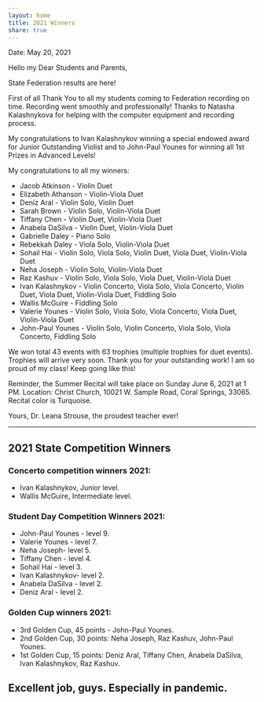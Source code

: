 ```yaml
---
layout: home
title: 2021 Winners
share: true
---
```


Date: May 20, 2021

Hello my Dear Students and Parents,

State Federation results are here!

First of all Thank You to all my students coming to Federation recording on time. Recording went smoothly and professionally! Thanks to Natasha Kalashnykova for helping with the computer equipment and recording process. 

My congratulations to Ivan Kalashnykov winning a special endowed award for Junior Outstanding Violist and to John-Paul Younes for winning all 1st Prizes in Advanced Levels!

My congratulations to all my winners:

- Jacob Atkinson - Violin Duet
- Elizabeth Athanson - Violin-Viola Duet
- Deniz Aral - Violin Solo, Violin Duet
- Sarah Brown - Violin Solo, Violin-Viola Duet
- Tiffany Chen - Violin Duet, Violin-Viola Duet 
- Anabela DaSilva - Violin Duet, Violin-Viola Duet 
- Gabrielle Daley - Piano Solo
- Rebekkah Daley - Viola Solo, Violin-Viola Duet 
- Sohail Hai - Violin Solo, Viola Solo, Violin Duet, Viola Duet, Violin-Viola Duet 
- Neha Joseph - Violin Solo, Violin-Viola Duet 
- Raz Kashuv - Violin Solo, Viola Solo, Viola Duet, Violin-Viola Duet 
- Ivan Kalashnykov - Violin Concerto, Viola Solo, Viola Concerto, Violin Duet, Viola Duet, Violin-Viola Duet, Fiddling Solo
- Wallis McGuire - Fiddling Solo
- Valerie Younes - Violin Solo, Viola Solo, Viola Concerto, Viola Duet, Violin-Viola Duet
- John-Paul Younes - Violin Solo, Violin Concerto, Viola Solo, Viola Concerto, Fiddling Solo

We won total 43 events with 63 trophies (multiple trophies for duet events). Trophies will arrive very soon. Thank you for your outstanding work! I am so proud of my class! Keep going like this!

Reminder, the Summer Recital will take place on Sunday June 6, 2021 at 1 PM. Location: Christ Church, 10021 W. Sample Road, Coral Springs, 33065. Recital color is Turquoise.

Yours, 
Dr. Leana Strouse, the proudest teacher ever! 

---

## 2021 State Competition Winners
### Concerto competition winners 2021:
- Ivan Kalashnykov, Junior level.
- Wallis McGuire, Intermediate level.

### Student Day Competition Winners 2021: 
- John-Paul Younes - level 9.
- Valerie Younes - level 7.
- Neha Joseph- level 5.
- Tiffany Chen - level 4.
- Sohail Hai - level 3.
- Ivan Kalashnykov- level 2.
- Anabela DaSilva - level 2.
- Deniz Aral - level 2.

### Golden Cup winners 2021:
- 3rd Golden Cup, 45 points - John-Paul Younes.
- 2nd Golden Cup, 30 points: Neha Joseph, Raz Kashuv, John-Paul Younes.
- 1st Golden Cup, 15 points: Deniz Aral, Tiffany Chen, Anabela DaSilva, Ivan Kalashnykov, Raz Kashuv.

## Excellent job, guys. Especially in pandemic. 
